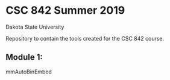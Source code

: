 # CSC 842 Summer 2019
Dakota State University

Repository to contain the tools created for the CSC 842 course.


 
## Module 1: 
mmAutoBinEmbed
    
